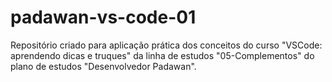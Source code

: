 # padawan-vs-code-01
 Repositório criado para aplicação prática dos conceitos do curso "VSCode: aprendendo dicas e truques" da linha de estudos "05-Complementos" do plano de estudos "Desenvolvedor Padawan".
